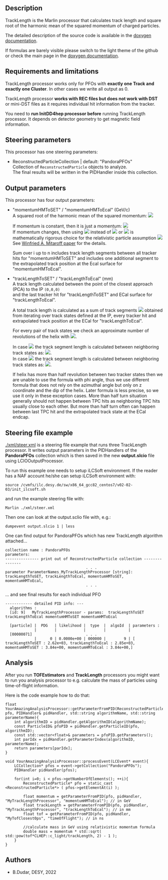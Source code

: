 ## Description

TrackLength is the Marlin processor that calculates track length and square root of the harmonic mean of the squared momentum of charged particles.

The detailed description of the source code is available in the [doxygen documentation](https://www.desy.de/~dudarboh/track_length_doc/html/index.html). <br>

If formulas are barely visible please switch to the light theme of the github or check the main page in the [doxygen documentation](https://www.desy.de/~dudarboh/track_length_doc/html/index.html).

## Requirements and limitations


TrackLength processor works only for PFOs with **exactly one Track and exactly one Cluster**. In other cases we write all output as 0.<br>

TrackLength processor **works with REC files but does not work with DST** or mini-DST files as it requires individual hit information from the tracker.<br>

You need to **run InitDD4hep processor before** running TrackLength processor. It depends on detector geometry to get magnetic field information.<br>

## Steering parameters

This processor has one steering parameters:

+ ReconstructedParticleCollection | default: "PandoraPFOs"<br>
  Collection of `ReconstructedParticle` objects to analyze.<br>
  The final results will be written in the PIDHandler inside this collection.

## Output parameters

This processor has four output parameters:

+ "momentumHMToSET" / "momentumHMToEcal"  (GeV/c)<br>
  A squared root of the harmonic mean of the squared momentum: <img src="https://render.githubusercontent.com/render/math?math=\sqrt{\langle p^{2} \rangle_{HM}}= \sqrt{ \sum_{i=0}^{n} \ell_{i} \bigg/ \sum_{i=0}^{n} \frac{\ell_{i}}{p_{i}^{2}} }">

  If momentum is constant, then it is just a momentum:  <img src="https://render.githubusercontent.com/render/math?math=p=\sqrt{\langle p^{2} \rangle_{HM}}=const"><br>
  If momentum changes, then using <img src="https://render.githubusercontent.com/render/math?math=\sqrt{\langle p^{2} \rangle_{HM}}"> instead of <img src="https://render.githubusercontent.com/render/math?math=p_{\mathrm{ECal}}"> or <img src="https://render.githubusercontent.com/render/math?math=p_{\mathrm{IP}}"> is mathematically rigorous choice for the relativistic particle assumption <img src="https://render.githubusercontent.com/render/math?math=p \gg m"> <br>
  See [Winfried A. Mitaroff paper](https://arxiv.org/abs/2107.02031) for the details.

  Sum over i up to n includes track length segments between all tracker hits for "momentumHMToSET" and includes one additional segment to the extrapolated track position at the Ecal surface for "momentumHMToEcal".

+ "trackLengthToSET" / "trackLengthToEcal" (mm)<br>
  A track length calculated between the point of the closest approach (PCA) to the IP `(0,0,0)`<br>
  and the last tracker hit for "trackLengthToSET" and ECal surface for "trackLengthToEcal".

  A total track length is calculated as a sum of track segments <img src="https://render.githubusercontent.com/render/math?math=\ell = \sum \ell_{i}"> obtained from iterating over track states defined at the IP, every tracker hit and extrapolated track position at the ECal for "trackLengthToEcal". <br>

  For every pair of track states we check an approximate number of revolutions of the helix with  <img src="https://render.githubusercontent.com/render/math?math=N_{turns} = \frac{\left |z_{i %2B 1} - z_{i}\right |}{|\tan{\lambda}|} \bigg / (\frac{2 \pi}{|\Omega|})  ">.

  In case <img src="https://render.githubusercontent.com/render/math?math=N_{\mathrm{turns}} < 0.5"> the track segment length is calculated between neighboring track states as:
  <img src="https://render.githubusercontent.com/render/math?math=\ell_{i} = \sqrt{\left( \frac{\varphi_{i %2B 1} - \varphi_{i}}{\Omega}\right)^2 %2B \left( z_{i %2B 1} - z_{i} \right)^2 }">.<br>
  In case <img src="https://render.githubusercontent.com/render/math?math=N_{\mathrm{turns}} > 0.5"> the track segment length is calculated between neighboring track states as:
   <img src="https://render.githubusercontent.com/render/math?math=\ell_{\mathrm{last}} = \frac{\left |z_{i %2B 1} - z_{i}\right |}{| \tan{\lambda} |} \sqrt{1 %2B \tan^2{\lambda} }">.<br>

  If helix has more than half revolution between two tracker states then we are unable to use the formula with phi angle, thus we use different formula that does not rely on the azimuthal angle but only on z coordinate and the dip of the helix. Later formula is less precise, so we use it only in these exception cases. More than half turn situation generally should not happen between TPC hits as neighboring TPC hits usually close to each other. But more than half turn often can happen between last TPC hit and the extrapolated track state at the ECal endcap. 


## Steering file example

[./xml/steer.xml](./xml/steer.xml) is a steering file example that runs three TrackLength processor. It writes output parameters in the PIDHandlers of the **PandoraPFOs** collection which is then saved in the new **output.slcio** file using LCIOOutputProcessor.

To run this example one needs to setup iLCSoft environment.
If the reader has a NAF account he/she can setup iLCSoft environment with:<br>

    source /cvmfs/ilc.desy.de/sw/x86_64_gcc82_centos7/v02-02-03/init_ilcsoft.sh

and run the example steering file with:<br>

    Marlin ./xml/steer.xml

Then one can look at the output.sclio file with, e.g.:<br>

    dumpevent output.slcio 1 | less

One can find output for PandoraPFOs which has new TrackLength algorithm attached...


    collection name : PandoraPFOs
    parameters:
    --------------- print out of ReconstructedParticle collection ---------------
                                        . . .
    parameter ParameterNames_MyTrackLengthProcessor [string]: trackLengthToSET, trackLengthToEcal, momentumHMToSET, momentumHMToEcal, 
                                        . . .


... and see final results for each individual PFO


    ------------ detailed PID info: ---
      algorithms :                                        
      [id: 9]   MyTrackLengthProcessor - params:  trackLengthToSET trackLengthToEcal momentumHMToSET momentumHMToEcal

      [particle] |  PDG   | likelihood |  type  |  algoId  | parameters :
                 |        |            |        |          |              
      [00000071]                        . . .
                 |      0 | 0.0000e+00 | 000000 |        9 | [ trackLengthToSET : 2.62e+03, trackLengthToEcal : 2.85e+03, momentumHMToSET : 3.84e+00, momentumHMToEcal : 3.84e+00,]

## Analysis

After you run **TOFEstimators** and **TrackLength** processors you might want to run you analysis processor to e.g. calculate the mass of particles using time-of-flight information.

Here is the code example how to do that:

    float YourAmazingAnalysisProcessor::getParameterFromPID(ReconstructedParticle* pfo, PIDHandler& pidHandler, std::string algorithmName, std::string parameterName){
        int algorithmID = pidHandler.getAlgorithmID(algorithmName);
        const ParticleID& pfoPID = pidHandler.getParticleID(pfo, algorithmID);
        const std::vector<float>& parameters = pfoPID.getParameters();
        int parIdx = pidHandler.getParameterIndex(algorithmID, parameterName);
        return parameters[parIdx]; 
    }

    void YourAmazingAnalysisProcessor::processEvent(LCEvent* event){
        LCCollection* pfos = event->getCollection("PandoraPFOs");
        PIDHandler pidHandler(pfos);

        for(int i=0; i < pfos->getNumberOfElements(); ++i){
            ReconstructedParticle* pfo = static_cast <ReconstructedParticle*> ( pfos->getElementAt(i) );

            float momentum = getParameterFromPID(pfo, pidHandler, "MyTrackLengthProcessor", "momentumHMToEcal"); // in GeV
            float trackLength = getParameterFromPID(pfo, pidHandler, "MyTrackLengthProcessor", "trackLengthToEcal"); // in mm
            float tof = getParameterFromPID(pfo, pidHandler, "MyTofClosest0ps", "timeOfFlight"); // in ns

            //calculate mass in GeV using relativistic momentum formula
            double mass = momentum * std::sqrt( std::pow(tof*CLHEP::c_light/trackLength, 2) - 1 );
        }
    }

## Authors
- B.Dudar, DESY, 2022<br>
